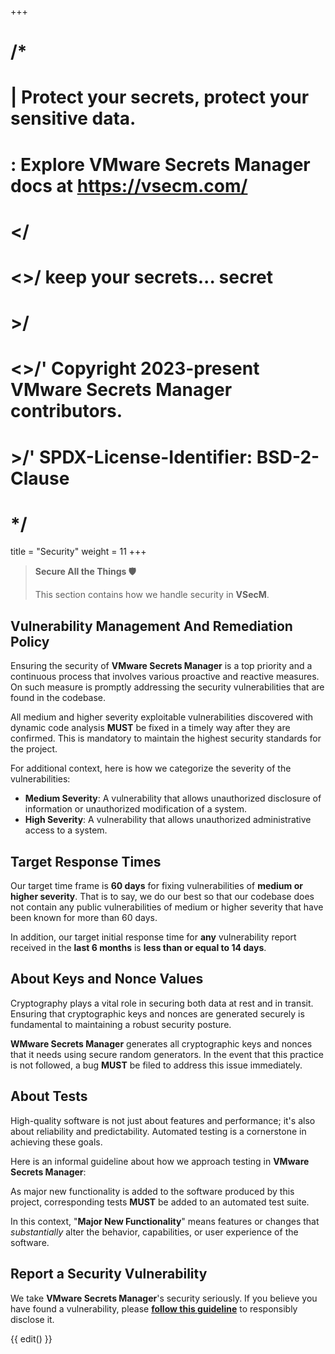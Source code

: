 +++
# /*
# |    Protect your secrets, protect your sensitive data.
# :    Explore VMware Secrets Manager docs at https://vsecm.com/
# </
# <>/  keep your secrets... secret
# >/
# <>/' Copyright 2023-present VMware Secrets Manager contributors.
# >/'  SPDX-License-Identifier: BSD-2-Clause
# */

title = "Security"
weight = 11
+++

> **Secure All the Things 🛡️**
>
> This section contains how we handle security in **VSecM**.

## Vulnerability Management And Remediation Policy

Ensuring the security of **VMware Secrets Manager** is a top priority and
a continuous process that involves various proactive and reactive measures.
On such measure is promptly addressing the security vulnerabilities that
are found in the codebase.

All medium and higher severity exploitable vulnerabilities discovered with
dynamic code analysis **MUST** be fixed in a timely way after they are confirmed.
This is mandatory to maintain the highest security standards for the project.

For additional context, here is how we categorize the severity of the
vulnerabilities:

* **Medium Severity**: A vulnerability that allows unauthorized disclosure of
  information or unauthorized modification of a system.
* **High Severity**: A vulnerability that allows unauthorized administrative  
  access to a system.

## Target Response Times

Our target time frame is **60 days** for fixing vulnerabilities of **medium or higher
severity**. That is to say, we do our best so that our codebase does not contain
any public vulnerabilities of medium or higher severity that have been
known for more than 60 days.

In addition, our target initial response time for **any** vulnerability report
received in the **last 6 months** is **less than or equal to 14 days**.

## About Keys and Nonce Values

Cryptography plays a vital role in securing both data at rest and in transit.
Ensuring that cryptographic keys and nonces are generated securely is fundamental
to maintaining a robust security posture.

**WMware Secrets Manager** generates all cryptographic keys and nonces that
it needs using secure random generators. In the event that this practice is not
followed, a bug **MUST** be filed to address this issue immediately.

## About Tests

High-quality software is not just about features and performance; it's also
about reliability and predictability. Automated testing is a cornerstone in
achieving these goals.

Here is an informal guideline about how we approach testing in
**VMware Secrets Manager**:

As major new functionality is added to the software produced by this project,
corresponding tests **MUST** be added to an automated test suite.

In this context, "**Major New Functionality**" means features or changes that
*substantially* alter the behavior, capabilities, or user experience of the
software.

## Report a Security Vulnerability

We take **VMware Secrets Manager**'s security seriously. If you believe you have
found a vulnerability, please [**follow this guideline**][vuln]
to responsibly disclose it.

[vuln]: https://github.com/vmware-tanzu/secrets-manager/blob/main/SECURITY.md

{{ edit() }}
